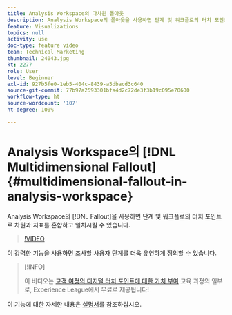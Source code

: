 ```yaml
---
title: Analysis Workspace의 다차원 폴아웃
description: Analysis Workspace의 폴아웃을 사용하면 단계 및 워크플로의 터치 포인트로 차원과 지표를 혼합하고 일치시킬 수 있습니다.
feature: Visualizations
topics: null
activity: use
doc-type: feature video
team: Technical Marketing
thumbnail: 24043.jpg
kt: 2277
role: User
level: Beginner
exl-id: 927b5fe0-1eb5-404c-8439-a5dbacd3c640
source-git-commit: 77b97a2593301bfa4d2c72de3f3b19c095e70600
workflow-type: ht
source-wordcount: '107'
ht-degree: 100%

---
```


# Analysis Workspace의 [!DNL Multidimensional Fallout] {#multidimensional-fallout-in-analysis-workspace}

Analysis Workspace의 [!DNL Fallout]을 사용하면 단계 및 워크플로의 터치 포인트로 차원과 지표를 혼합하고 일치시킬 수 있습니다.

>[!VIDEO](https://video.tv.adobe.com/v/24043/?quality=12)

이 강력한 기능을 사용하면 조사할 사용자 단계를 더욱 유연하게 정의할 수 있습니다.

>[!INFO]
>
> 이 비디오는 [고객 여정의 디지털 터치 포인트에 대한 가치 부여](https://experienceleague.adobe.com/?recommended=Analytics-U-1-2020.2) 교육 과정의 일부로, Experience League에서 무료로 제공됩니다!

이 기능에 대한 자세한 내용은 [설명서](https://experienceleague.adobe.com/docs/analytics/analyze/analysis-workspace/visualizations/fallout/configuring-interdimensional-fallout.html?lang=ko)를 참조하십시오.
